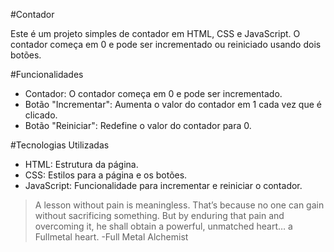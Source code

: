 #Contador

Este é um projeto simples de contador em HTML, CSS e JavaScript. O contador começa em 0 e pode ser incrementado ou reiniciado usando dois botões.

#Funcionalidades
* Contador: O contador começa em 0 e pode ser incrementado.
* Botão "Incrementar": Aumenta o valor do contador em 1 cada vez que é clicado.
* Botão "Reiniciar": Redefine o valor do contador para 0.

#Tecnologias Utilizadas
* HTML: Estrutura da página.
* CSS: Estilos para a página e os botões.
* JavaScript: Funcionalidade para incrementar e reiniciar o contador.


> A lesson without pain is meaningless. That’s because no one can gain without sacrificing something. But by enduring that pain and overcoming it, he shall obtain a powerful, unmatched heart… a Fullmetal heart. -Full Metal Alchemist
